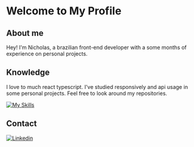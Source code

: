 # Welcome to My Profile

## About me

Hey! I'm Nicholas, a brazilian front-end developer with a some months of experience on personal projects.

## Knowledge

I love to much react typescript.
I've studied responsively and api usage in some personal projects. Feel free to look around my repositories.

[![My Skills](https://skillicons.dev/icons?i=javascript,react,vscode,md,nextjs,tailwind)](https://skillicons.dev)

## Contact

[![Linkedin](https://skillicons.dev/icons?i=linkedin,twitter,instagram)](https://linktr.ee/nicholas_goes)
